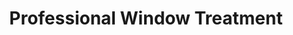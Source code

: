 ---
templateKey: about-page
title: Professional Window Treatment
welcomeText: Welcome to Custom Fabricating Industries
aboutText: >
  CFI has been providing the Illinois area unprecedented service for several years.
---
